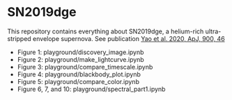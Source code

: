 # SN2019dge

This repository contains everything about SN2019dge, a helium-rich ultra-stripped envelope supernova. 
See publication [Yao et al. 2020, ApJ, 900, 46](https://iopscience.iop.org/article/10.3847/1538-4357/abaa3d)

- Figure 1: playground/discovery_image.ipynb
- Figure 2: playground/make_lightcurve.ipynb
- Figure 3: playground/compare_timescale.ipynb
- Figure 4: playground/blackbody_plot.ipynb   
- Figure 5: playground/compare_color.ipynb 
- Figure 6, 7, and 10: playground/spectral_part1.ipynb 
